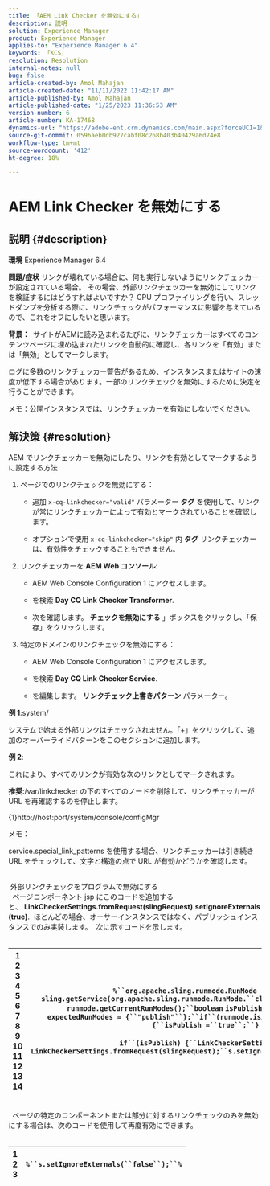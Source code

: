 ```yaml
---
title: 「AEM Link Checker を無効にする」
description: 説明
solution: Experience Manager
product: Experience Manager
applies-to: "Experience Manager 6.4"
keywords: 「KCS」
resolution: Resolution
internal-notes: null
bug: false
article-created-by: Amol Mahajan
article-created-date: "11/11/2022 11:42:17 AM"
article-published-by: Amol Mahajan
article-published-date: "1/25/2023 11:36:53 AM"
version-number: 6
article-number: KA-17468
dynamics-url: "https://adobe-ent.crm.dynamics.com/main.aspx?forceUCI=1&pagetype=entityrecord&etn=knowledgearticle&id=727849e3-b561-ed11-9562-6045bd0067ea"
source-git-commit: 0596aeb0db927cabf08c268b403b40429a6d74e8
workflow-type: tm+mt
source-wordcount: '412'
ht-degree: 18%

---
```


# AEM Link Checker を無効にする

## 説明 {#description}

<b>環境</b>
Experience Manager 6.4


<b>問題/症状</b>
リンクが壊れている場合に、何も実行しないようにリンクチェッカーが設定されている場合。 その場合、外部リンクチェッカーを無効にしてリンクを検証するにはどうすればよいですか？ CPU プロファイリングを行い、スレッドダンプを分析する際に、リンクチェックがパフォーマンスに影響を与えているので、これをオフにしたいと思います。

<b>背景： </b> サイトがAEMに読み込まれるたびに、リンクチェッカーはすべてのコンテンツページに埋め込まれたリンクを自動的に確認し、各リンクを「有効」または「無効」としてマークします。

ログに多数のリンクチェッカー警告があるため、インスタンスまたはサイトの速度が低下する場合があります。一部のリンクチェックを無効にするために決定を行うことができます。

メモ：公開インスタンスでは、リンクチェッカーを有効にしないでください。


## 解決策 {#resolution}

AEM でリンクチェッカーを無効にしたり、リンクを有効としてマークするように設定する方法<br>
1. ページでのリンクチェックを無効にする：
   - 追加 `x-cq-linkchecker="valid"` パラメーター <b>タグ</b> を使用して、リンクが常にリンクチェッカーによって有効とマークされていることを確認します。


   - オプションで使用 `x-cq-linkchecker="skip"` 内 <b>タグ</b> リンクチェッカーは、有効性をチェックすることもできません。
2. リンクチェッカーを <b>AEM Web コンソール</b>:
   - AEM Web Console Configuration 1 にアクセスします。


   - を検索 <b>Day CQ Link Checker Transformer</b>.


   - 次を確認します。 <b>チェックを無効にする</b> 」ボックスをクリックし、「保存」をクリックします。
3. 特定のドメインのリンクチェックを無効にする：
   - AEM Web Console Configuration 1 にアクセスします。


   - を検索 <b>Day CQ Link Checker Service</b>.


   - を編集します。 <b>リンクチェック上書きパターン</b> パラメーター。


<b>例 1</b>:system/

システムで始まる外部リンクはチェックされません。「+」をクリックして、追加のオーバーライドパターンをこのセクションに追加します。

<b>例 2</b>:

これにより、すべてのリンクが有効な次のリンクとしてマークされます。

<b>推奨</b>:/var/linkchecker の下のすべてのノードを削除して、リンクチェッカーが URL を再確認するのを停止します。

{1}http://host:port/system/console/configMgr



メモ：

service.special_link_patterns を使用する場合、リンクチェッカーは引き続き URL をチェックして、文字と構造の点で URL が有効かどうかを確認します。


<br> 外部リンクチェックをプログラムで無効にする<br> 
ページコンポーネント jsp にこのコードを追加すると、 <b>LinkCheckerSettings.fromRequest(slingRequest).setIgnoreExternals(true)</b>.  ほとんどの場合、オーサーインスタンスではなく、パブリッシュインスタンスでのみ実装します。  次に示すコードを示します。
<br> <br>

| 1<br>2<br>3<br>4<br>5<br>6<br>7<br>8<br>9<br>10<br>11<br>12<br>13<br>14 | `%``org.apache.sling.runmode.RunMode runmode = sling.getService(org.apache.sling.runmode.RunMode.``class``);``String runmodes = runmode.getCurrentRunModes();``boolean` `isPublish =``false``;``String  expectedRunModes = {``"publish"``};``if``(runmode.isActive(expectedRunModes)) {``isPublish =``true``;``}`<br> <br>`if``(isPublish) {``LinkCheckerSettings s = LinkCheckerSettings.fromRequest(slingRequest);``s.setIgnoreExternals(``true``);``}``%` |
| --- | --- |

<br> 
ページの特定のコンポーネントまたは部分に対するリンクチェックのみを無効にする場合は、次のコードを使用して再度有効にできます。
<br> <br>

| 1<br>2<br>3 | `%``s.setIgnoreExternals(``false``);``%` |
| --- | --- |

